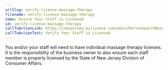 ```yaml
---
urlSlug: verify-license-massage-therapy
filename: verify-license-massage-therapy
name: Ensure Your Staff is Licensed
id: verify-license-massage-therapy
callToActionLink: https://newjersey.mylicense.com/eGov/PersonSearchResults.aspx?Facility=Y
callToActionText: Verify Your Staff is Licensed
---
```

You and/or your staff will need to have individual massage therapy licenses. It is the responsibility of the business owner to also ensure each staff member is properly licensed by the State of New Jersey Division of Consumer Affairs.